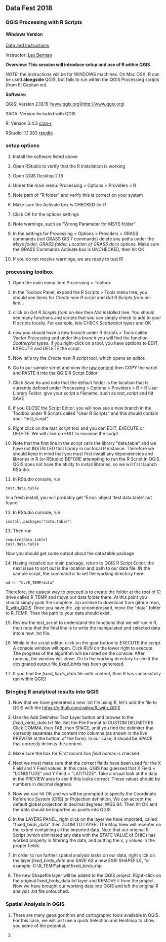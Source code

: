 ## Data Fest 2018   

### QGIS Processing with R Scripts

#### Windows Version

[Data and Instructions](https://projects.iq.harvard.edu/datafest2018/schedule)

Instructor:  [Lex Berman](http://www.iq.harvard.edu/people/lex-berman)

**Overview:  This session will introduce setup and use of R within QGIS.**

*NOTE:*  the instructions will be for WINDOWS machines.   On Mac OSX, R can be used **alongside** QGIS, but fails to run within the QGIS Processing scripts (from El Capitan on).

**Software:**  

QGIS: Version 2.18.15 [www.qgis.org](http://www.qgis.org)

SAGA:  Version Included with QGIS

R: Version 3.4.3  [cran-r](https://cran.r-project.org/)

RStudio: 1.1.383 [rstudio](https://www.rstudio.com/)

### setup options

1.  Install the software listed above

2.  Open RStudio to verify that the R installation is working

3.  Open QGIS Desktop 2.18

4.  Under the main menu: Processing > Options > Providers > R

5.  Note path of "R folder"  and verify this is correct on your system

6.  Make sure the Activate box is CHECKED for R

7.  Click OK for the options settings

8.  Note warnings, such as "Wrong Parameter for MSYS folder"

9.  In the settings for Processing > Options > Providers > GRASS commands  (not GRASS GIS 7 commands)  delete any paths under the *Msys folder, GRASS folder, Location of GRASS docs* options.  Make sure the GRASS Commands Activate box is UNCHECKED, then hit OK

10.  If you do not receive warnings, we are ready to test R!

### processing toolbox

1.  Open the main menu item Processing > Toolbox

2.  In the Toolbox Panel, expand the R Scripts > Tools menu tree,  you should see items for *Create new R script* and *Get R Scripts from on-line*...

3.  click on  *Get R Scripts from on-line* then *Not installed* tree.  You should see many functions and scripts that you can simply check to add to your R scripts locally.  For example, lets CHECK *Scatterplot types* and OK

4.  now you should have a new branch under R Scripts > Tools  called *Vector Processing* and under this branch you will find the function *Scatterplot types*.  If you right-click on a tool, you have opttions to EDIT, EXECUTE and DELETE the script.

5.  Now let's try the *Create new R script* tool, which opens an editor. 

6.  Go to our sample script and view the [raw content](https://github.com/vajlex/R_with_QGIS/blob/master/r_script/bird_data.rsx) then COPY the script and PASTE it into the QGIS R Script Editor

7.  Click Save As and note that the default folder is the location that is currently defined under Processing > Options > Providers > R > R User Library Folder.  give your script a filename, such as *test_script* and hit SAVE

8.  If you CLOSE the Script Editor, you will now see a new branch in the Toolbox under R Scripts called "User R Scripts" and this should contain your "test_script"

9.  Right click on the *test_script* tool and you can EDIT, EXECUTE or DELETE.  We will click on EDIT to examine the script.

10. Note that the first line in the script calls the library "data.table" and we have not INSTALLED that library in our local R instance.   Therefore we should keep in mind that you must first install any dependencies and libraries in R (or RStudio) BEFORE attempting to run the R Script in QGIS.   QGIS does not have the ability to install libraries, so we will first launch RStudio.

11.  In RStudio console, run 

    test.data.table  
    
In a fresh install, you will probably get "Error:  object 'test.data.table' not found

12.  In RStudio console, run 

    install.packages("data.table")

13.  Then run

    require(data.table)
    test.data.table
    
Now you should get some output about the data.table package

14.  Having installed our main package, return to QGIS R Script Editor.  the next issue to sort out is the location and path to our data file.   IN the sample script, the command is to set the working directory here:

    wd <- "C:/R_TEMP/data"
    
Therefore, the easiest way to proceed is to create the folder at the root of C: drive called R_TEMP and move our data folder there.  At this point you should simply grab the complete .zip archive to download from github repo, [R_with_QGIS](https://github.com/vajlex/R_with_QGIS).   Once you have the .zip uncompressed, move the "data" folder to R_TEMP.  Then the path to your data should exist.

15.  Review the test_script to understand the functions that we will run in R, then note that the final line is to write the manipulated and selected data into a new .txt file.   

16.  While in the script editor, click on the gear button to EXECUTE the script.  A console window will open.  Click RUN on the lower right to execute.   The progress of the algorithm will be noted on the console.  After running, the window will close.  Go to the working directory to see if the designated output file *fixed_birds* has been generated.

17.  If you find the *fixed_birds_data* file with content, then R has successfully run within QGIS!


### Bringing R analytical results into QGIS

1.  Now that we have generated a new .txt file using R, let's add the file to QGIS with the https://github.com/vajlex/R_with_QGIS

2.  Use the Add Delimited Text Layer button and browse to the *fixed_birds_data.txt* file.  Set the File Format to CUSTOM DELIMITERS.   Click COMMA, then TAB, then SPACE, until you find the delimiter that correctly separates the content into columns (as shown in the live PREVIEW at the bottom of the form).  In our case, it should be SPACE that correctly delimits the content. 

3.  Make sure the box for *First record has field names* is checked

3.  Next we must make sure that the correct fields have been used for the X Field and Y Field values.  In this case, QGIS has guessed that X Field = "LONGITUDE"  and Y Field = "LATITUDE".  Take a visual look at the data in the PREVIEW area to see if this looks correct.  Those values should be numbers in decimal degrees.

4.  Now we can hit OK and we will be prompted to specify the Coordinate Reference System (CRS) or Projection definition.  We can accept the default global projection in decimal degrees:  WGS 84.  Then hit OK and the data should be imported as points into QGIS

5.  In the LAYERS PANEL, right click on the layer we have imported, called "fixed_birds_data"  then ZOOM TO LAYER.   The Map View will recenter on the extent containing all the imported data.   Note that our original R Script (which eliminated any data with the STATE VALUE of OHIO) has worked properly in filtering the data, and putting the x, y values in the proper fields.

6.  In order to run further spatial analysis tasks on our data, right click on the layer *fixed_birds_data*  and SAVE AS a new ESRI SHAPEFILE, for example:   C:\R_TEMP\shape\fixed_birds.shp

7.  The new Shapefile layer will be added to the QGIS project.   Right-click on the original fixed_birds_data.txt layer and REMOVE it from the project.  Now we have brought our working data into QGIS and left the original R analysis .txt file untouched.

### Spatial Analysis in QGIS

1.  There are many geoalgorithms and cartographic tools available in QGIS.  For this case, we will just use a quick Selection and Heatmap to show you some of the potential.

2. 







